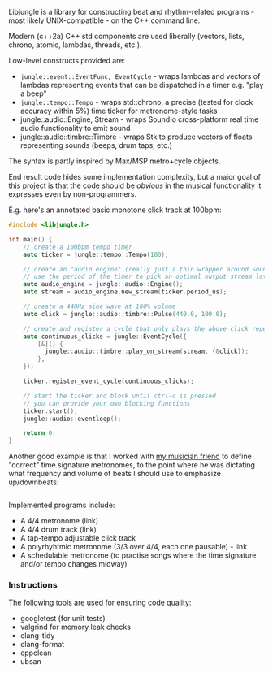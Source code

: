 Libjungle is a library for constructing beat and rhythm-related programs - most likely UNIX-compatible - on the C++ command line.

Modern (c++2a) C++ std components are used liberally (vectors, lists, chrono, atomic, lambdas, threads, etc.).

Low-level constructs provided are:
- `jungle::event::EventFunc, EventCycle` - wraps lambdas and vectors of lambdas representing events that can be dispatched in a timer e.g. "play a beep"
- `jungle::tempo::Tempo` - wraps std::chrono, a precise (tested for clock accuracy within 5%) time ticker for metronome-style tasks
- jungle::audio::Engine, Stream - wraps SoundIo cross-platform real time audio functionality to emit sound
- jungle::audio::timbre::Timbre - wraps Stk to produce vectors of floats representing sounds (beeps, drum taps, etc.)
 
The syntax is partly inspired by Max/MSP metro+cycle objects.

End result code hides some implementation complexity, but a major goal of this project is that the code should be *obvious* in the musical functionality it expresses even by non-programmers.

E.g. here's an annotated basic monotone click track at 100bpm:

```c++
#include <libjungle.h>

int main() {
    // create a 100bpm tempo timer
    auto ticker = jungle::tempo::Tempo(100);

    // create an "audio engine" (really just a thin wrapper around SoundIo structs)
    // use the period of the timer to pick an optimal output stream latency
    auto audio_engine = jungle::audio::Engine();
    auto stream = audio_engine.new_stream(ticker.period_us);

    // create a 440Hz sine wave at 100% volume
    auto click = jungle::audio::timbre::Pulse(440.0, 100.0);

    // create and register a cycle that only plays the above click repeatedly
    auto continuous_clicks = jungle::EventCycle({
        [&]() {
          jungle::audio::timbre::play_on_stream(stream, {&click});
        },
    });

    ticker.register_event_cycle(continuous_clicks);

    // start the ticker and block until ctrl-c is pressed
    // you can provide your own blocking functions
    ticker.start();
    jungle::audio::eventloop();

    return 0;
}
```

Another good example is that I worked with [my musician friend](https://www.instagram.com/nazguitar/?hl=en) to define "correct" time signature metronomes, to the point where he was dictating what frequency and volume of beats I should use to emphasize up/downbeats:

```c++
```

Implemented programs include:

- A 4/4 metronome (link)
- A 4/4 drum track (link)
- A tap-tempo adjustable click track
- A polyrhyhtmic metronome (3/3 over 4/4, each one pausable) - link
- A schedulable metronome (to practise songs where the time signature and/or tempo changes midway)

### Instructions

The following tools are used for ensuring code quality:
- googletest (for unit tests)
- valgrind for memory leak checks
- clang-tidy
- clang-format
- cppclean
- ubsan
